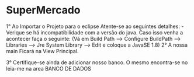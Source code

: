 # SuperMercado

1° Ao Importar o Projeto para o eclipse Atente-se ao seguintes detalhes:
	- Verique se há incompatibilidade com a versão do java. Caso isso venha a acontecer faça o seguinte:
	(Vá em Build Path --> Configure BuildPath --> Libraries --> Jre System Library --> Edit e coloque a JavaSE 1.8)
2° A nossa main Ficará na View Principal.

3° Certifique-se ainda de adicionar nosso banco. O mesmo encontra-se no leia-me na area BANCO DE DADOS

